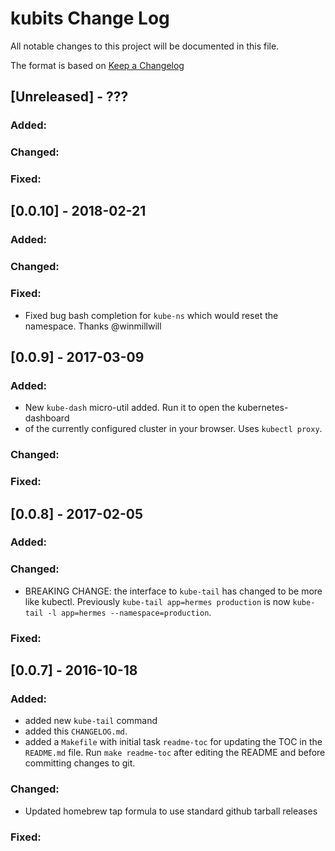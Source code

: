 kubits Change Log
=================

All notable changes to this project will be documented in this file.

The format is based on [Keep a Changelog](http://keepachangelog.com/)


[Unreleased] - ???
---------------------

### Added:
### Changed:
### Fixed:

[0.0.10] - 2018-02-21
---------------------

### Added:
### Changed:
### Fixed:

- Fixed bug bash completion for `kube-ns` which would reset the namespace. Thanks
  @winmillwill

[0.0.9] - 2017-03-09
--------------------

### Added:

- New `kube-dash` micro-util added. Run it to open the kubernetes-dashboard
- of the currently configured cluster in your browser. Uses `kubectl proxy`.

### Changed:
### Fixed:

[0.0.8] - 2017-02-05
-------------------------

### Added:
### Changed:

- BREAKING CHANGE: the interface to `kube-tail` has changed to be more like
  kubectl. Previously `kube-tail app=hermes production` is now
  `kube-tail -l app=hermes --namespace=production`.

### Fixed:

[0.0.7] - 2016-10-18
--------------------

### Added:
- added new `kube-tail` command
- added this `CHANGELOG.md`.
- added a `Makefile` with initial task `readme-toc` for updating the TOC
  in the `README.md` file. Run `make readme-toc` after editing the README
  and before committing changes to git.

### Changed:

- Updated homebrew tap formula to use standard github tarball releases

### Fixed:
